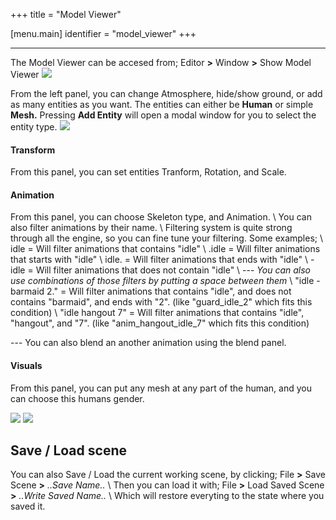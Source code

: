 +++
title = "Model Viewer"

[menu.main]
identifier = "model_viewer"
+++


------------------

The Model Viewer can be accesed from; Editor <strong>></strong> Window <strong>></strong> Show Model Viewer
![](/img/model_viewer/mv_empty.PNG)

From the left panel, you can change Atmosphere, hide/show ground, or add as many entities as you want. The entities can either be <strong>Human</strong> or simple <strong>Mesh.</strong>
Pressing <strong>Add Entity</strong> will open a modal window for you to select the entity type.
![](/img/model_viewer/mv_add_entity.PNG)


#### Transform ####
From this panel, you can set entities Tranform, Rotation, and Scale.

#### Animation ####
From this panel, you can choose Skeleton type, and Animation. \\
You can also filter animations by their name. \\
Filtering system is quite strong through all the engine, so you can fine tune your filtering. Some examples; \\
idle = Will filter animations that contains "idle" \\
.idle = Will filter animations that starts with "idle" \\
idle. = Will filter animations that ends with "idle" \\
-idle = Will filter animations that does not contain "idle" \\
 --- *You can also use combinations of those filters by putting a space between them* \\
"idle -barmaid 2." = Will filter animations that contains "idle", and does not contains "barmaid", and ends with "2". (like "guard_idle_2" which fits this condition) \\
"idle hangout 7" = Will filter animations that contains "idle", "hangout", and "7". (like "anim_hangout_idle_7" which fits this condition)

--- You can also blend an another animation using the blend panel.

#### Visuals ####

From this panel, you can put any mesh at any part of the human, and you can choose this humans gender.

![](/img/model_viewer/mv_full.PNG)
![](/img/model_viewer/mv_fun.PNG)

## Save / Load scene ##

You can also Save / Load the current working scene, by clicking; File <strong>></strong> Save Scene <strong>></strong> *..Save Name..* \\
Then you can load it with; File <strong>></strong> Load Saved Scene <strong>></strong> *..Write Saved Name..* \\
Which will restore everyting to the state where you saved it.
